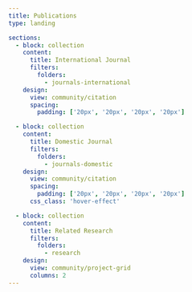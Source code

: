 ```yaml
---
title: Publications
type: landing

sections:
  - block: collection
    content:
      title: International Journal
      filters:
        folders:
          - journals-international
    design:
      view: community/citation
      spacing:
        padding: ['20px', '20px', '20px', '20px']

  - block: collection
    content:
      title: Domestic Journal
      filters:
        folders:
          - journals-domestic
    design:
      view: community/citation
      spacing:
        padding: ['20px', '20px', '20px', '20px'] 
      css_class: 'hover-effect'

  - block: collection
    content:
      title: Related Research
      filters:
        folders:
          - research
    design:
      view: community/project-grid
      columns: 2
---
```


